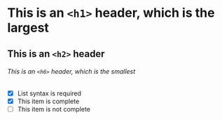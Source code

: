 # This is an `<h1>` header, which is the largest

## This is an `<h2>` header

###### This is an `<h6>` header, which is the smallest
- [x] List syntax is required
- [x] This item is complete
- [ ] This item is not complete
